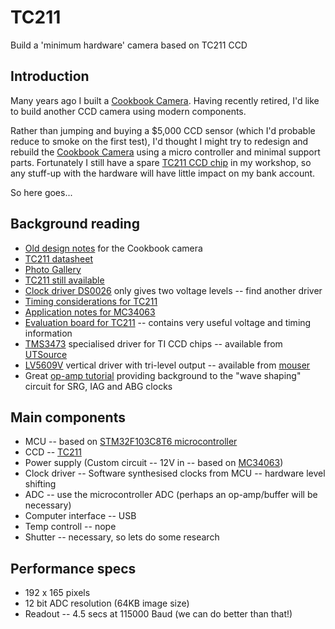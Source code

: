 # TC211
Build a  'minimum hardware' camera based on TC211 CCD

## Introduction
Many years ago I built a [Cookbook Camera](http://www.wvi.com/~rberry/cookbook/cb245faq.htm). Having recently retired, I'd like to build another 
CCD camera using modern components.

Rather than jumping and buying a $5,000 CCD sensor (which I'd probable reduce to smoke on the first test), I'd thought I might try to redesign and 
rebuild the [Cookbook Camera](http://www.wvi.com/~rberry/cookbook/cb245faq.htm) using a micro controller and minimal support parts. Fortunately I still have
a spare [TC211 CCD chip](http://rogercortesi.com/portf/uec/downloads/TC211.pdf) in my workshop, so any stuff-up with the hardware will have little
impact on my bank account.

So here goes...

## Background reading

* [Old design notes](./cookbook_design_notes.pdf) for the Cookbook camera
* [TC211 datasheet](http://rogercortesi.com/portf/uec/downloads/TC211.pdf)
* [Photo Gallery](http://www.wvi.com/~rberry/cookbook/gallery2.htm)
* [TC211 still available](https://aliexpress.ru/item/32930364946.html?af=332184&utm_campaign=332184&aff_platform=portals-tool&utm_medium=cpa&afref=https%3A%2F%2Fimall.com%2F&dp=24b822c447953cdafdb1cfe956c993f0&cv=47843&pvid=06878be9-16a9-4b8f-8450-88b395658c71&mall_affr=pr3&sk=_ePNSNV&aff_trace_key=fb529ac63e5c45959720d5c6a7a131b9-1603417079698-08161-_ePNSNV&rmsg=do_not_replacement&scm=1007.23534.124736.0&terminal_id=183a578cf06c48158b226d4be8bfc7b4&utm_source=admitad&utm_content=47843)
* [Clock driver DS0026](https://www.jameco.com/Jameco/Products/ProdDS/16301.pdf) only gives two voltage levels -- find another driver
* [Timing considerations for TC211](https://www.ti.com/lit/an/soca011/soca011.pdf?ts=1603413648448)
* [Application notes for MC34063](https://www.ti.com/lit/an/slva252b/slva252b.pdf?ts=1603150979912)
* [Evaluation board for TC211](https://www.ti.com/lit/ug/socu005/socu005.pdf?ts=1603521955801&ref_url=https%253A%252F%252Fwww.ti.com%252Fsitesearch%252Fdocs%252Funiversalsearch.tsp%253FsearchTerm%253Dccd%2Bvertical%2Bdriver) -- contains very useful voltage and timing information
* [TMS3473](https://pdf1.alldatasheet.com/datasheet-pdf/view/29064/TI/TMS3473.html) specialised driver for TI CCD chips -- available from
[UTSource](https://www.utsource.net/itm/p/1753027.html)
* [LV5609V](https://www.onsemi.com/pub/Collateral/ENA0693-D.PDF) vertical driver with tri-level output -- available from
[mouser](https://au.mouser.com/Search/Refine?Keyword=LV5609V)
* Great [op-amp tutorial](https://www.electronics-tutorials.ws/opamp/opamp_1.html) providing background to the "wave shaping" circuit for SRG, IAG and ABG clocks

## Main components

* MCU -- based on [STM32F103C8T6 microcontroller](https://www.st.com/resource/en/datasheet/stm32f103c8.pdf)
* CCD -- [TC211](http://rogercortesi.com/portf/uec/downloads/TC211.pdf)
* Power supply (Custom circuit -- 12V in -- based on [MC34063](https://www.onsemi.com/pub/Collateral/MC34063A-D.PDF))
* Clock driver -- Software synthesised clocks from MCU -- hardware level shifting
* ADC -- use the microcontroller ADC (perhaps an op-amp/buffer will be necessary)
* Computer interface -- USB
* Temp controll -- nope
* Shutter -- necessary, so lets do some research

## Performance specs

* 192 x 165 pixels
* 12 bit ADC resolution (64KB image size)
* Readout -- 4.5 secs at 115000 Baud (we can do better than that!)

